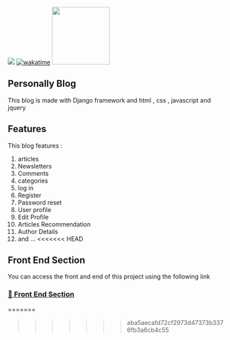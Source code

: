 <img src="https://img.shields.io/badge/Django-092E20?style=default&logo=django&logoColor=white"/> [![wakatime](https://wakatime.com/badge/user/3eaffb46-33fb-4b13-a194-09adc9f8b4c6/project/900cbe9f-7a39-46b3-94b9-506a6c10ee1d.svg)](https://wakatime.com/badge/user/3eaffb46-33fb-4b13-a194-09adc9f8b4c6/project/900cbe9f-7a39-46b3-94b9-506a6c10ee1d) <img src="http://ForTheBadge.com/images/badges/made-with-python.svg" width="135px"/>

Personally Blog
----------

This blog is made with Django framework and html , css , javascript and jquery

## Features

This blog features :

1. articles
2. Newsletters
3. Comments
4. categories
5. log in
6. Register
7. Password reset
8. User profile
9. Edit Profile
10. Articles Recommendation
11. Author Details
12. and ...
<<<<<<< HEAD

## Front End Section

You can access the front and end of this project using the following link

### [🔗 Front End Section](https://github.com/rzashakeri/blog-front-end)    
=======
>>>>>>> aba5aecafd72cf2973d47373b3376fb3a6cb4c55
